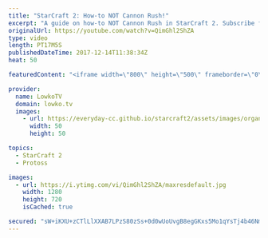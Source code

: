 ```yaml
---
title: "StarCraft 2: How-to NOT Cannon Rush!"
excerpt: "A guide on how-to NOT Cannon Rush in StarCraft 2. Subscribe for more videos: http://lowko.tv/youtube Master League Zerg vs Zerg: https://goo.gl/SW7LtE  An awesome match between two likely new players to StarCraft 2. In this match we see the Protoss player excuting what is likely the worst Cannon Rush"
originalUrl: https://youtube.com/watch?v=QimGhl2ShZA
type: video
length: PT17M5S
publishedDateTime: 2017-12-14T11:38:34Z
heat: 50

featuredContent: "<iframe width=\"800\" height=\"500\" frameborder=\"0\" src=\"https://www.youtube.com/embed/QimGhl2ShZA\" allow=\"accelerometer; autoplay; encrypted-media; gyroscope; picture-in-picture\" allowfullscreen></iframe>"

provider:
  name: LowkoTV
  domain: lowko.tv
  images:
    - url: https://everyday-cc.github.io/starcraft2/assets/images/organizations/lowko.tv-50x50.jpg
      width: 50
      height: 50

topics:
  - StarCraft 2
  - Protoss

images:
  - url: https://i.ytimg.com/vi/QimGhl2ShZA/maxresdefault.jpg
    width: 1280
    height: 720
    isCached: true

secured: "sW+iKXU+zCTlLlXXAB7LPzS80zSs+0d0wUoUvgB8egGKxs5Mo1qYsTj4b46NmdAsuQbpZing9mDLCMLdYHZfdilShwcLLgbSYyOnRIUgH9Y7nzmvUS6xm4/+yn30z6FP4s14sQq3+NlCoJedLDxYNvHdQKrgIaKC94yLkrwNufAy4c6Xj8OcKdJMyMbMt9Ur4Jr+hkvepaLTL4mGrFVIDDS/R8qdWhnwcMqn0WTXESlCJJvzrGJ/mxSnCzbfSvr78IpK8mHR0u1pGlN78NEnwLodrRGlSeZRskNbve8zZ/pb1qPSVFwIBEU9QIExI8yAdoGM24ZJCjOei4n/4Vb5lsJlZAcHthKD4hh7N2Y4Kww5zqM69VTBBT4C8pOcb4pVKyLDblh07xX0eGJeoBK6I8BIuPf+ICrlQoFu9EbgTONNhsw4EcrW78uWYbgY9qnx;WFjjwjd0B8Iqm90U+2IA+Q=="
---
```


